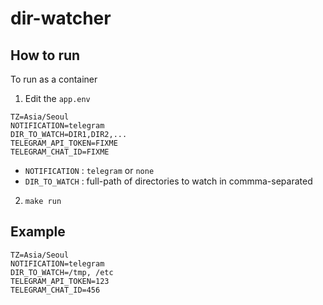 # dir-watcher

## How to run
To run as a container
1) Edit the `app.env`

```
TZ=Asia/Seoul
NOTIFICATION=telegram
DIR_TO_WATCH=DIR1,DIR2,...
TELEGRAM_API_TOKEN=FIXME
TELEGRAM_CHAT_ID=FIXME
```

* `NOTIFICATION` : `telegram` or `none`
* `DIR_TO_WATCH` : full-path of directories to watch in commma-separated

2) `make run`


## Example 
```
TZ=Asia/Seoul
NOTIFICATION=telegram
DIR_TO_WATCH=/tmp, /etc
TELEGRAM_API_TOKEN=123
TELEGRAM_CHAT_ID=456
```

